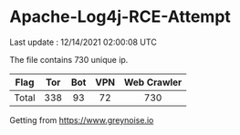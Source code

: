 
# Apache-Log4j-RCE-Attempt

Last update : 12/14/2021 02:00:08 UTC

The file contains 730 unique ip.

| Flag | Tor | Bot | VPN | Web Crawler|
| :---:   | :-: | :-: | :-: | :-: |
| Total | 338 | 93 | 72 | 730 |

Getting from https://www.greynoise.io